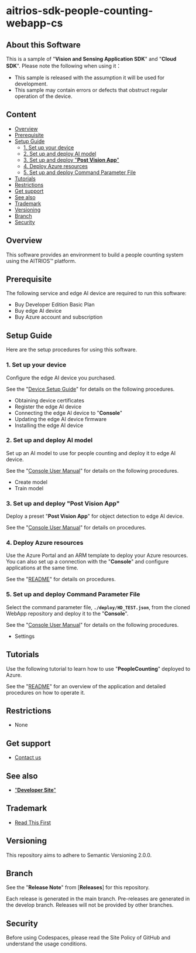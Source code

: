# aitrios-sdk-people-counting-webapp-cs

## About this Software

This is a sample of "**Vision and Sensing Application SDK**" and "**Cloud SDK**". Please note the following when using it：

- This sample is released with the assumption it will be used for development.
- This sample may contain errors or defects that obstruct regular operation of the device.

## Content <!-- omit in toc -->

- [Overview](#overview)
- [Prerequisite](#prerequisite)
- [Setup Guide](#setup-guide)
  - [1. Set up your device](#1-set-up-your-device)
  - [2. Set up and deploy AI model](#2-set-up-and-deploy-ai-model)
  - [3. Set up and deploy "**Post Vision App**"](#3-set-up-and-deploy-post-vision-app)
  - [4. Deploy Azure resources](#4-deploy-azure-resources)
  - [5. Set up and deploy Command Parameter File](#5-set-up-and-deploy-command-parameter-file)
- [Tutorials](#tutorials)
- [Restrictions](#restrictions)
- [Get support](#get-support)
- [See also](#see-also)
- [Trademark](#trademark)
- [Versioning](#versioning)
- [Branch](#branch)
- [Security](#security)

## Overview

This software provides an environment to build a people counting system using the AITRIOS&trade; platform.

## Prerequisite

The following service and edge AI device are required to run this software:

- Buy Developer Edition Basic Plan
- Buy edge AI device
- Buy Azure account and subscription

## Setup Guide

Here are the setup procedures for using this software.

### 1. Set up your device

Configure the edge AI device you purchased.

See the "[Device Setup Guide](https://developer.aitrios.sony-semicon.com/en/documents/device-setup-guide)" for details on the following procedures.

- Obtaining device certificates
- Register the edge AI device
- Connecting the edge AI device to "**Console**"
- Updating the edge AI device firmware
- Installing the edge AI device

### 2. Set up and deploy AI model

Set up an AI model to use for people counting and deploy it to edge AI device.

See the "[Console User Manual](https://developer.aitrios.sony-semicon.com/en/documents/console-user-manual
)" for details on the following procedures.

- Create model
- Train model

### 3. Set up and deploy "**Post Vision App**"

Deploy a preset "**Post Vision App**" for object detection to edge AI device.

See the "[Console User Manual](https://developer.aitrios.sony-semicon.com/en/documents/console-user-manual
)" for details on procedures.

### 4. Deploy Azure resources

Use the Azure Portal and an ARM template to deploy your Azure resources. </br>
You can also set up a connection with the "**Console**" and configure applications at the same time.

See the "[README](./deploy/README.md)" for details on procedures.

### 5. Set up and deploy Command Parameter File

Select the command parameter file, **`./deploy/HD_TEST.json`**, from the cloned WebApp repository and deploy it to the "**Console**".

See the "[Console User Manual](https://developer.aitrios.sony-semicon.com/en/documents/console-user-manual
)" for details on the following procedures.

- Settings

## Tutorials

Use the following tutorial to learn how to use "**PeopleCounting**" deployed to Azure.

See the "[README](./PeopleCountingApp/README.md)" for an overview of the application and detailed procedures on how to operate it.

## Restrictions

- None

## Get support

- [Contact us](https://developer.aitrios.sony-semicon.com/contact-us/)

## See also

- ["**Developer Site**"](https://developer.aitrios.sony-semicon.com/en)

## Trademark

- [Read This First](https://developer.aitrios.sony-semicon.com/development-guides/documents/manuals/)

## Versioning

This repository aims to adhere to Semantic Versioning 2.0.0.

## Branch

See the "**Release Note**" from [**Releases**] for this repository.

Each release is generated in the main branch. Pre-releases are generated in the develop branch. Releases will not be provided by other branches.

## Security

Before using Codespaces, please read the Site Policy of GitHub and understand the usage conditions.